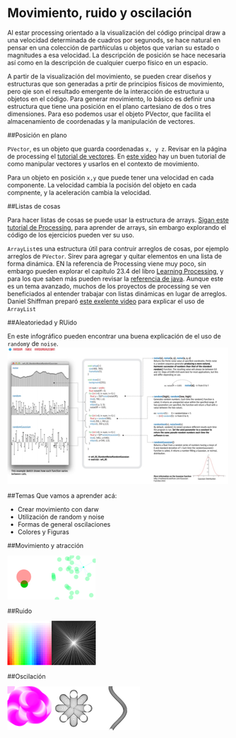 # Movimiento, ruido y oscilación

Al estar processing orientado a la visualización del código principal draw a una velocidad determinada de cuadros por segunods, se hace natural en pensar en una colección de partñiculas u objetos que varian su estado o magnitudes a esa velocidad.  La descripción de posición se hace necesaria así como en la descripción de cualquier cuerpo físico en un espacio.

A partir de la visualización del movimiento, se pueden crear diseños y estructuras que son generadas a prtir de principios físicos de movimiento, pero qie son el resultado emergente de la interacción de estructura u objetos en el código.  Para generar movimiento, lo básico es definir una estructura que tiene una posición en el plano cartesiano de dos o tres dimensiones. Para eso podemos usar el objeto PVector, que facilita el almacenamiento de coordenadas y la manipulación de vectores.

##Posición en plano

`PVector`, es un objeto que guarda coordenadas `x, y z`.  Revisar en la página de processing el [tutorial de vectores](https://processing.org/tutorials/pvector/).  En [este video](https://www.youtube.com/watch?v=7nTLzLf7jUg) hay un buen tutorial de como manipular vectores y usarlos en el contexto de movimiento.

Para un objeto en posición `x,y` que puede tener una velocidad en cada componente.  La velocidad cambia la pocisión del objeto en cada compnente, y la aceleración cambia la velocidad.  

##Listas de cosas

Para hacer listas de cosas se puede usar la estructura de arrays.  [Sigan este tutorial de Processing](https://processing.org/tutorials/arrays/), para aprender de arrays, sin embargo explorando el código de los ejercicios pueden ver su uso.

`ArrayList`es una estructura útil para contruir arreglos de cosas, por ejemplo arreglos de `PVector`.  Sirev para agregar y quitar elementos en una lista de forma dinámica.  EN la referencia de Processing viene muy poco, sin embargo pueden explorar el capítulo 23.4 del libro [Learning Processing](https://drive.google.com/open?id=0B4HO-XVhuYRSV05WQjg2Um9yUWM), y para los que saben más pueden revisar la [referencia de java](http://docs.oracle.com/javase/1.5.0/docs/api/java/util/ArrayList.html).  Aunque este es un tema avanzado, muchos de los proyectos de processing se ven beneficiados al entender trabajar con listas dinámicas en lugar de arreglos.  Daniel Shiffman preparó [este exelente video](https://www.youtube.com/watch?v=HnSJZ4qTcwY) para explicar el uso de `ArrayList`

##Aleatoriedad y RUido

En este infográfico pueden encontrar una buena explicación de el uso de `random`y de `noise`.
<img src="https://github.com/ProcessingTEC/Movimiento/blob/master/P_random.jpg" width="500">



##Temas
Que vamos a aprender acá:
* Crear movimiento con darw
* Utilización de random y noise
* Formas de general oscilaciones
* Colores y Figuras

##Movimiento y atracción


<img src="https://github.com/ProcessingTEC/Movimiento/blob/master/P_S2_Movement2/movement2.png" width="100"><img src="https://github.com/ProcessingTEC/Movimiento/blob/master/P_S2_Movement1/movimiento.png" width="100">

##Ruido

<img src="https://github.com/ProcessingTEC/Movimiento/blob/master/P_S2_Random1/random1.png" width="100"><img src="https://github.com/ProcessingTEC/Movimiento/blob/master/P_S1_noise1/noise.png" width="100">

##Oscilación

<img src="https://github.com/ProcessingTEC/Movimiento/blob/master/P_S2_Osc1/osc.png" width="100"><img src="https://github.com/ProcessingTEC/Movimiento/blob/master/P_S2_Osc2/oscillation.png" width="100"><img src="https://github.com/ProcessingTEC/Movimiento/blob/master/P_S2_Osc3/oscillation2.png" width="100">
